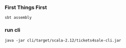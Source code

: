 ### First Things First
```
sbt assembly
```

### run cli
```
java -jar cli/target/scala-2.12/tickets4sale-cli.jar
```